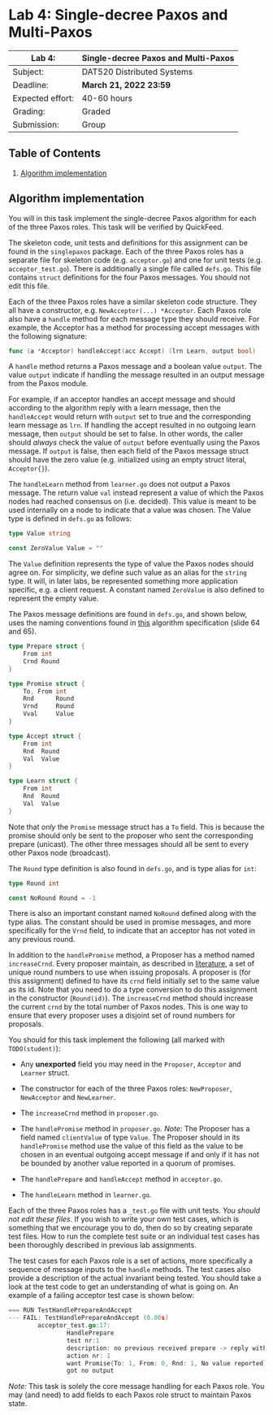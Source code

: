# Lab 4: Single-decree Paxos and Multi-Paxos

| Lab 4: | Single-decree Paxos and Multi-Paxos |
| ---------------------    | --------------------- |
| Subject:                 | DAT520 Distributed Systems |
| Deadline:                | **March 21, 2022 23:59** |
| Expected effort:         | 40-60 hours |
| Grading:                 | Graded |
| Submission:              | Group |

## Table of Contents

1. [Algorithm implementation](#algorithm-implementation)

## Algorithm implementation

You will in this task implement the single-decree Paxos algorithm for each of
the three Paxos roles. This task will be verified by QuickFeed.

The skeleton code, unit tests and definitions for this assignment can be found
in the `singlepaxos` package. Each of the three Paxos roles has a separate
file for skeleton code (e.g. `acceptor.go`) and one for unit tests (e.g.
`acceptor_test.go`). There is additionally a single file called `defs.go`. This
file contains `struct` definitions for the four Paxos messages. You should not
edit this file.

Each of the three Paxos roles have a similar skeleton code structure. They all
have a constructor, e.g. `NewAcceptor(...) *Acceptor`. Each Paxos role also
have a `handle` method for each message type they should receive. For example, the
Acceptor has a method for processing accept messages with the following
signature:

```go
func (a *Acceptor) handleAccept(acc Accept) (lrn Learn, output bool)
```

A `handle` method returns a Paxos message and a boolean value `output`. The
value `output` indicate if handling the message resulted in an output message
from the Paxos module.

For example, if an acceptor handles an accept message and should according to the algorithm reply with a learn message, then the `handleAccept` would return with `output` set to true and the corresponding learn message as `lrn`.
If handling the accept resulted in no outgoing learn message, then `output` should be set to false.
In other words, the caller should _always_ check the value of `output` before eventually using the Paxos message.
If `output` is false, then each field of the Paxos message struct should have the zero value (e.g. initialized using an empty struct literal, `Acceptor{}`).

The `handleLearn` method from `learner.go` does not output a Paxos message.
The return value `val` instead represent a value of which the Paxos nodes had reached
consensus on (i.e. decided).
This value is meant to be used internally on a node to indicate that a value
was chosen. The Value type is defined in `defs.go` as follows:

```go
type Value string

const ZeroValue Value = ""
```

The `Value` definition represents the type of value the Paxos nodes should
agree on.
For simplicity, we define such value as an alias for the `string` type.
It will, in later labs, be represented something more application specific, e.g. a client request.
A constant named `ZeroValue` is also defined to represent the empty value.

The Paxos message definitions are found in `defs.go`, and shown below, uses the naming conventions found in [this](../resources/paxos-insanely-simple.pdf) algorithm specification (slide 64 and 65).

```go
type Prepare struct {
	From int
	Crnd Round
}

type Promise struct {
	To, From int
	Rnd      Round
	Vrnd     Round
	Vval     Value
}

type Accept struct {
	From int
	Rnd  Round
	Val  Value
}

type Learn struct {
	From int
	Rnd  Round
	Val  Value
}
```

Note that _only_ the `Promise` message struct has a `To` field.
This is because the promise should only be sent to the proposer who sent the corresponding
prepare (unicast).
The other three messages should all be sent to every other Paxos node (broadcast).

The `Round` type definition is also found in `defs.go`, and is type alias for
`int`:

```go
type Round int

const NoRound Round = -1
```

There is also an important constant named `NoRound` defined along with the
type alias.
The constant should be used in promise messages, and more specifically for the `Vrnd` field, to indicate that an acceptor has not voted in any previous round.

In addition to the `handlePromise` method, a Proposer has a method named `increaseCrnd`.
Every proposer maintain, as described in [literature](../README.me#resources), a set of unique round numbers to use when issuing proposals.
A proposer is (for this assignment) defined to have its `crnd` field initially set to the same value as its id.
Note that you need to do a type conversion to do this assignment in the constructor (`Round(id)`).
The `increaseCrnd` method should increase the current `crnd` by the total number of
Paxos nodes.
This is one way to ensure that every proposer uses a disjoint set of round numbers for proposals.

You should for this task implement the following (all marked with `TODO(student)`):

* Any **unexported** field you may need in the `Proposer`, `Acceptor` and
  `Learner` struct.

* The constructor for each of the three Paxos roles: `NewProposer`,
  `NewAcceptor` and `NewLearner`.

* The `increaseCrnd` method in `proposer.go`.

* The `handlePromise` method in `proposer.go`. _Note:_ The Proposer has a field
  named `clientValue` of type `Value`. The Proposer should in its
  `handlePromise` method use the value of this field as the value to be chosen
  in an eventual outgoing accept message if and only if it has not be bounded
  by another value reported in a quorum of promises.

* The `handlePrepare` and `handleAccept` method in `acceptor.go`.

* The `handleLearn` method in `learner.go`.

Each of the three Paxos roles has a `_test.go` file with unit tests.
_You should not edit these files_.
If you wish to write your own test cases, which is something that we encourage you to do, then do so by creating separate test files.
How to run the complete test suite or an individual test cases has been thoroughly described in previous lab assignments.

The test cases for each Paxos role is a set of actions, more specifically a
sequence of message inputs to the `handle` methods.
The test cases also provide a description of the actual invariant being tested.
You should take a look at the test code to get an understanding of what is going on.
An example of a failing acceptor test case is shown below:

```go
=== RUN TestHandlePrepareAndAccept
--- FAIL: TestHandlePrepareAndAccept (0.00s)
        acceptor_test.go:17: 
                HandlePrepare
                test nr:1
                description: no previous received prepare -> reply with correct rnd and no vrnd/vval
                action nr: 1
                want Promise{To: 1, From: 0, Rnd: 1, No value reported}
                got no output

```

*Note:* This task is solely the core message handling for each Paxos role.
You may (and need) to add fields to each Paxos role struct to maintain Paxos state.
